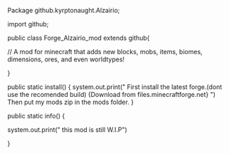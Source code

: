 Package github.kyrptonaught.Alzairio;

import github;

public class Forge_Alzairio_mod extends github{

// A mod for minecraft that adds new blocks, mobs, items, biomes, dimensions, ores, and even worldtypes!

}

public static  install() {
system.out.print("
First install the latest forge.(dont use the recomended build) {Download from files.minecraftforge.net}
")
Then put my mods zip in the mods folder.
}
 
public static info() {

system.out.print("
this mod is still W.I.P")

}
